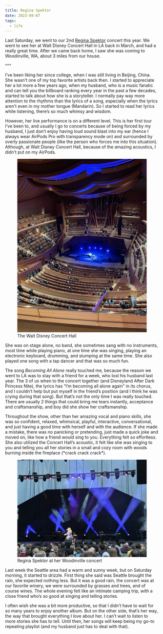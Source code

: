 ```yaml
---
title: Regina Spektor
date: 2023-08-07
tags:
  - life
---
```


Last Saturday, we went to our 2nd [Regina Spektor](https://reginaspektor.com) concert this year. We went to see her at Walt Disney Concert Hall in LA back in March, and had a really great time. After we came back home, I saw she was coming to Woodinville, WA, about 3 miles from our house.

^^^

I’ve been liking her since college, when I was still living in Beijing, China. She wasn’t one of my top favorite artists back then. I started to appreciate her a lot more a few years ago, when my husband, who is a music fanatic and can tell you the billboard ranking every year in the past a few decades, started to talk about how she is a storyteller. I normally pay way more attention to the rhythms than the lyrics of a song, especially when the lyrics aren’t even in my mother tongue (Mandarin). So I started to read her lyrics while listening, there’s so much whimsy and wisdom.

However, her live performance is on a different level. This is her first tour I’ve been to, and usually I go to concerts because of being forced by my husband, I just don’t enjoy having loud sound blast into my ear (hence I always wear AirPods Pro with transparency mode on) and surrounded by overly passionate people (like the person who forces me into this situation). Although, at Walt Disney Concert Hall, because of the amazing acoustics, I didn’t put on my AirPods.

<figure>
  <img src="./disney-concert-hall.jpg" alt="The Walt Disney Concert Hall from a balcony seat. The seats are in aligned in curves. On the sage, there is a pinao and an electronic keyboard.">
  <figcaption>The Walt Disney Concert Hall</figcaption>
</figure>

She was on stage alone, no band, she sometimes sang with no instruments, most time while playing piano, at one time she was singing, playing an electronic keyboard, drumming, and stumping at the same time. She also played one song with a tap dancer and that was so much fun.

The song <cite>Becoming All Alone</cite> really touched me,  because the reason we went to LA was to stay with a friend for a week, who lost his husband last year. The 3 of us when to the concert together (and Disneyland After Dark Princess Nite), the lyrics has “I’m becoming all alone again” in its chorus, and I couldn’t help but put myself in the friend’s position (and I think he was crying during that song). But that’s not the only time I was really touched. There are usually 2 things that could bring me tears instantly, acceptance and craftsmanship, and boy did she show her craftsmanship.

Throughout the show, other than her amazing vocal and piano skills, she was so confident, relaxed, whimsical, playful, interactive, conversational, and just having a good time with herself and with the audience. If she made a mistake, there was no panicking or pretending, just made a quick joke and moved on, like how a friend would sing to you. Everything felt so effortless. She also utilized the Concert Hall’s acoustic, it felt like she was singing to you and telling you all her stories in a small and cozy room with woods burning inside the fireplace (\*crack crack crack\*).

<figure>
  <img src="regina-wa.jpg" alt="Regina Spektor on stage playing piano. In the background, 8 purple light beams made up 4 “X” shapes.">
  <figcaption>Regina Spektor at her Woodinville concert</figcaption>
</figure>

Last week the Seattle area had a warm and sunny week, but on Saturday morning, it started to drizzle. First thing she said was Seattle brought the rain, she expected nothing less. But it was a good rain, the concert was at our favorite winery, we were surrounded by grasses and trees, and of course wines. The whole evening felt like an intimate camping trip, with a close friend who’s so good at singing and telling stories.

I often wish she was a bit more productive, so that I didn’t have to wait for so many years to enjoy another album. But on the other side, that’s her way, the way that brought everything I love about her. I can’t wait to listen to more stories she has to tell. Until then, her songs will keep being my go-to repeating playlist (and my husband just has to deal with that).
